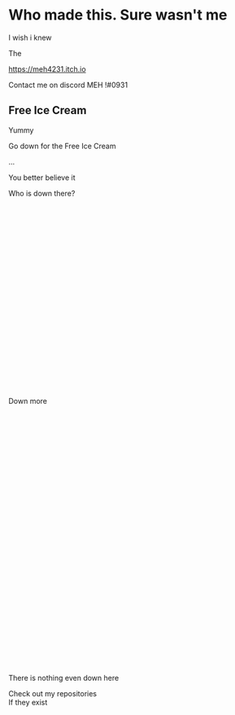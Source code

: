 # Who made this. Sure wasn't me 
I wish i knew

The

https://meh4231.itch.io

Contact me on discord MEH !#0931


## Free Ice Cream 
Yummy

Go down for the Free Ice Cream

...

You better believe it

Who is down there?
\
\
\
\
\
\
\
\
\
\
\
\
\
\
\
\
\
\
\
\
\
\
\
\
Down more
\
\
\
\
\
\
\
\
\
\
\
\
\
\
\
\
\
\
\
\
\
\
\
\
\
\
\
\
\
\
\
\
There is nothing even down here

Check out my repositories  
If they exist
